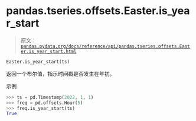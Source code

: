 # pandas.tseries.offsets.Easter.is_year_start

> 原文：[`pandas.pydata.org/docs/reference/api/pandas.tseries.offsets.Easter.is_year_start.html`](https://pandas.pydata.org/docs/reference/api/pandas.tseries.offsets.Easter.is_year_start.html)

```py
Easter.is_year_start(ts)
```

返回一个布尔值，指示时间戳是否发生在年初。

示例

```py
>>> ts = pd.Timestamp(2022, 1, 1)
>>> freq = pd.offsets.Hour(5)
>>> freq.is_year_start(ts)
True 
```
